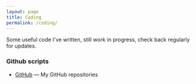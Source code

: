 ```yaml
---
layout: page
title: Coding
permalink: /coding/
---
```


Some useful code I've written, still work in progress, check back regularly for updates.

### Github scripts

* [GitHub](https://github.com/qrzn) &mdash; My GitHub repositories